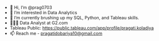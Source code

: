 - 👋 Hi, I’m @prag0703
- 👀 I’m interested in Data Analytics
- 🌱 I’m currently brushing up my SQL, Python, and Tableau skills.
- 👩🏻‍💻 Data Analyst at G2.com
- Tableau Public: https://public.tableau.com/app/profile/pragati.koladiya
- 📫 Reach me - pragatidobariya10@gmail.com

<!---
prag0703/prag0703 is a ✨ special ✨ repository because its `README.md` (this file) appears on your GitHub profile.
You can click the Preview link to take a look at your changes.
--->
